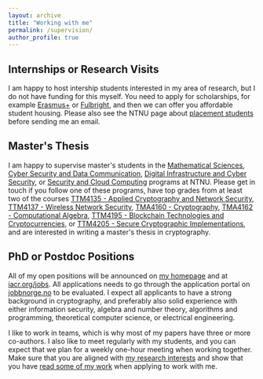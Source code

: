 ```yaml
---
layout: archive
title: "Working with me"
permalink: /supervision/
author_profile: true
---
```



## Internships or Research Visits

I am happy to host intership students interested in my area of research, but I do not have funding for this myself. You need to apply for scholarships, for example [Erasmus+](https://erasmus-plus.ec.europa.eu) or [Fulbright](https://us.fulbrightonline.org), and then we can offer you affordable student housing. Please also see the NTNU page about [placement students](https://www.ntnu.edu/studies/placement) before sending me an email.

## Master's Thesis

I am happy to supervise master's students in the [Mathematical Sciences](https://www.ntnu.edu/studies/msmnfma), [Cyber Security and Data Communication](https://www.ntnu.no/studier/mtkom), [Digital Infrastructure and Cyber Security](https://www.ntnu.edu/studies/mstcnns), or [Security and Cloud Computing](https://www.ntnu.edu/studies/mssecclo) programs at NTNU. Please get in touch if you follow one of these programs, have top grades from at least two of the courses [TTM4135 - Applied Cryptography and Network Security](https://www.ntnu.edu/studies/courses/TTM4135), [TTM4137 - Wireless Network Security](https://www.ntnu.edu/studies/courses/TTM4137), [TMA4160 - Cryptography](https://www.ntnu.edu/studies/courses/TMA4160), [TMA4162 - Computational Algebra](https://www.ntnu.edu/studies/courses/TMA4162), [TTM4195 - Blockchain Technologies and Cryptocurrencies](https://www.ntnu.edu/studies/courses/TTM4195), or [TTM4205 - Secure Cryptographic Implementations](https://www.ntnu.edu/studies/courses/TTM4205), and are interested in writing a master's thesis in cryptography.


## PhD or Postdoc Positions

All of my open positions will be announced on [my homepage](https://tjerandsilde.no) and at [iacr.org/jobs](https://iacr.org/jobs). All applications needs to go through the application portal on [jobbnorge.no](https://www.jobbnorge.no/search/en) to be evaluated. I expect all applicants to have a strong background in cryptography, and preferably also solid experience with either information security, algebra and number theory, algorithms and programming, theoretical computer science, or electrical engineering.

I like to work in teams, which is why most of my papers have three or more co-authors. I also like to meet regularly with my students, and you can expect that we plan for a weekly one-hour meeting when working together. Make sure that you are aligned with [my research interests](https://tjerandsilde.no) and show that you have [read some of my work](https://tjerandsilde.no/research) when applying to work with me.
